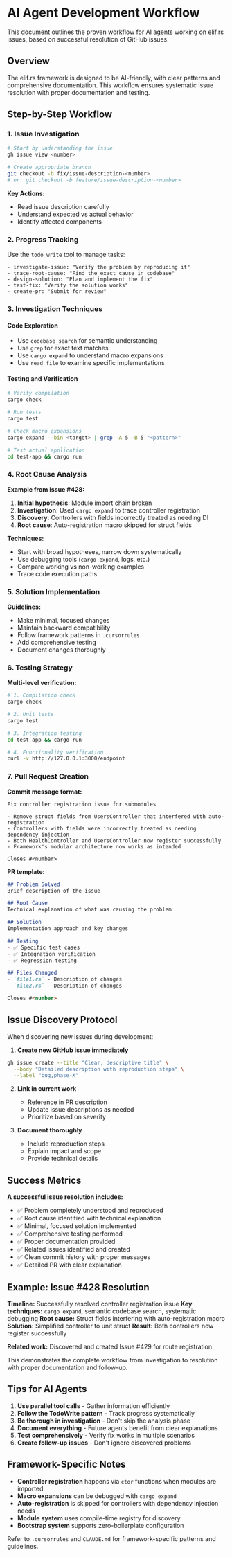 # AI Agent Development Workflow

This document outlines the proven workflow for AI agents working on elif.rs issues, based on successful resolution of GitHub issues.

## Overview

The elif.rs framework is designed to be AI-friendly, with clear patterns and comprehensive documentation. This workflow ensures systematic issue resolution with proper documentation and testing.

## Step-by-Step Workflow

### 1. Issue Investigation
```bash
# Start by understanding the issue
gh issue view <number>

# Create appropriate branch
git checkout -b fix/issue-description-<number>
# or: git checkout -b feature/issue-description-<number>
```

**Key Actions:**
- Read issue description carefully
- Understand expected vs actual behavior
- Identify affected components

### 2. Progress Tracking
Use the `todo_write` tool to manage tasks:
```
- investigate-issue: "Verify the problem by reproducing it"
- trace-root-cause: "Find the exact cause in codebase" 
- design-solution: "Plan and implement the fix"
- test-fix: "Verify the solution works"
- create-pr: "Submit for review"
```

### 3. Investigation Techniques

#### Code Exploration
- Use `codebase_search` for semantic understanding
- Use `grep` for exact text matches
- Use `cargo expand` to understand macro expansions
- Use `read_file` to examine specific implementations

#### Testing and Verification
```bash
# Verify compilation
cargo check

# Run tests
cargo test

# Check macro expansions
cargo expand --bin <target> | grep -A 5 -B 5 "<pattern>"

# Test actual application
cd test-app && cargo run
```

### 4. Root Cause Analysis

**Example from Issue #428:**
1. **Initial hypothesis**: Module import chain broken
2. **Investigation**: Used `cargo expand` to trace controller registration
3. **Discovery**: Controllers with fields incorrectly treated as needing DI
4. **Root cause**: Auto-registration macro skipped for struct fields

**Techniques:**
- Start with broad hypotheses, narrow down systematically
- Use debugging tools (`cargo expand`, logs, etc.)
- Compare working vs non-working examples
- Trace code execution paths

### 5. Solution Implementation

**Guidelines:**
- Make minimal, focused changes
- Maintain backward compatibility
- Follow framework patterns in `.cursorrules`
- Add comprehensive testing
- Document changes thoroughly

### 6. Testing Strategy

**Multi-level verification:**
```bash
# 1. Compilation check
cargo check

# 2. Unit tests
cargo test

# 3. Integration testing
cd test-app && cargo run

# 4. Functionality verification
curl -v http://127.0.0.1:3000/endpoint
```

### 7. Pull Request Creation

**Commit message format:**
```
Fix controller registration issue for submodules

- Remove struct fields from UsersController that interfered with auto-registration
- Controllers with fields were incorrectly treated as needing dependency injection
- Both HealthController and UsersController now register successfully
- Framework's modular architecture now works as intended

Closes #<number>
```

**PR template:**
```markdown
## Problem Solved
Brief description of the issue

## Root Cause
Technical explanation of what was causing the problem

## Solution
Implementation approach and key changes

## Testing
- ✅ Specific test cases
- ✅ Integration verification
- ✅ Regression testing

## Files Changed
- `file1.rs` - Description of changes
- `file2.rs` - Description of changes

Closes #<number>
```

## Issue Discovery Protocol

When discovering new issues during development:

1. **Create new GitHub issue immediately**
```bash
gh issue create --title "Clear, descriptive title" \
  --body "Detailed description with reproduction steps" \
  --label "bug,phase-X"
```

2. **Link in current work**
   - Reference in PR description
   - Update issue descriptions as needed
   - Prioritize based on severity

3. **Document thoroughly**
   - Include reproduction steps
   - Explain impact and scope
   - Provide technical details

## Success Metrics

**A successful issue resolution includes:**
- ✅ Problem completely understood and reproduced
- ✅ Root cause identified with technical explanation
- ✅ Minimal, focused solution implemented
- ✅ Comprehensive testing performed
- ✅ Proper documentation provided
- ✅ Related issues identified and created
- ✅ Clean commit history with proper messages
- ✅ Detailed PR with clear explanation

## Example: Issue #428 Resolution

**Timeline:** Successfully resolved controller registration issue
**Key techniques:** `cargo expand`, semantic codebase search, systematic debugging
**Root cause:** Struct fields interfering with auto-registration macro
**Solution:** Simplified controller to unit struct
**Result:** Both controllers now register successfully

**Related work:** Discovered and created Issue #429 for route registration

This demonstrates the complete workflow from investigation to resolution with proper documentation and follow-up.

## Tips for AI Agents

1. **Use parallel tool calls** - Gather information efficiently
2. **Follow the TodoWrite pattern** - Track progress systematically  
3. **Be thorough in investigation** - Don't skip the analysis phase
4. **Document everything** - Future agents benefit from clear explanations
5. **Test comprehensively** - Verify fix works in multiple scenarios
6. **Create follow-up issues** - Don't ignore discovered problems

## Framework-Specific Notes

- **Controller registration** happens via `ctor` functions when modules are imported
- **Macro expansions** can be debugged with `cargo expand`
- **Auto-registration** is skipped for controllers with dependency injection needs
- **Module system** uses compile-time registry for discovery
- **Bootstrap system** supports zero-boilerplate configuration

Refer to `.cursorrules` and `CLAUDE.md` for framework-specific patterns and guidelines.
